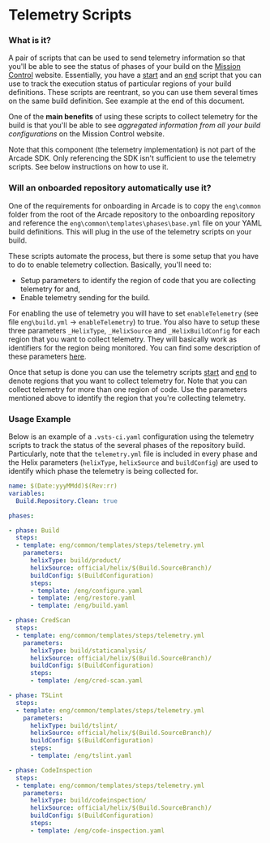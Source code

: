 # Telemetry Scripts

### What is it?

A pair of scripts that can be used to send telemetry information so that you'll be able to see the status of phases of your build on the [Mission Control](http://mc.dot.net/) website. Essentially, you have a [start](../../eng/common/templates/steps/telemetry-start.yml) and an [end](../../eng/common/templates/steps/telemetry-end.yml) script that you can use to track the execution status of particular regions of your build definitions. These scripts are reentrant, so you can use them several times on the same build definition. See example at the end of this document.

One of the **main benefits** of using these scripts to collect telemetry for the build is that you'll be able to see *aggregated information from all your build configurations* on the Mission Control website. 

Note that this component (the telemetry implementation) is not part of the Arcade SDK. Only referencing the SDK isn't sufficient to use the telemetry scripts. See below instructions on how to use it.

### Will an onboarded repository automatically use it?

One of the requirements for onboarding in Arcade is to copy the `eng\common` folder from the root of the Arcade repository to the onboarding repository and reference the  `eng\common\templates\phases\base.yml` file on your YAML build definitions. This will plug in the use of the telemetry scripts on your build. 

These scripts automate the process, but there is some setup that you have to do to enable telemetry collection. Basically, you'll need to:

- Setup parameters to identify the region of code that you are collecting telemetry for and,
- Enable telemetry sending for the build.

For enabling the use of telemetry you will have to set `enableTelemetry` (see file `eng\build.yml` -> `enableTelemetry`) to true. You also have to setup these three parameters `_HelixType`, `_HelixSource` and `_HelixBuildConfig` for each region that you want to collect telemetry. They will basically work as identifiers for the region being monitored. You can find some description of these parameters [here](https://github.com/dotnet/arcade/blob/master/eng/common/templates/phases/base.yml). 

Once that setup is done you can use the telemetry scripts [start](../../eng/common/templates/steps/telemetry-start.yml) and [end](../../eng/common/templates/steps/telemetry-end.yml) to denote regions that you want to collect telemetry for. Note that you can collect telemetry for more than one region of code. Use the parameters mentioned above to identify the region that you're collecting telemetry.

### Usage Example

Below is an example of a `.vsts-ci.yaml` configuration using the telemetry scripts to track the status of the several phases of the repository build. Particularly, note that the `telemetry.yml` file is included in every phase and the Helix parameters (`helixType`, `helixSource` and `buildConfig`) are used to identify which phase the telemetry is being collected for.


```yaml
name: $(Date:yyyMMdd)$(Rev:rr)
variables:
  Build.Repository.Clean: true

phases:

- phase: Build
  steps:
  - template: eng/common/templates/steps/telemetry.yml
    parameters:
      helixType: build/product/
      helixSource: official/helix/$(Build.SourceBranch)/
      buildConfig: $(BuildConfiguration)
      steps:
      - template: /eng/configure.yaml
      - template: /eng/restore.yaml
      - template: /eng/build.yaml

- phase: CredScan
  steps:
  - template: eng/common/templates/steps/telemetry.yml
    parameters:
      helixType: build/staticanalysis/
      helixSource: official/helix/$(Build.SourceBranch)/
      buildConfig: $(BuildConfiguration)
      steps:
      - template: /eng/cred-scan.yaml

- phase: TSLint
  steps:
  - template: eng/common/templates/steps/telemetry.yml
    parameters:
      helixType: build/tslint/
      helixSource: official/helix/$(Build.SourceBranch)/
      buildConfig: $(BuildConfiguration)
      steps:
      - template: /eng/tslint.yaml

- phase: CodeInspection
  steps:
  - template: eng/common/templates/steps/telemetry.yml
    parameters:
      helixType: build/codeinspection/
      helixSource: official/helix/$(Build.SourceBranch)/
      buildConfig: $(BuildConfiguration)
      steps:
      - template: /eng/code-inspection.yaml
```
